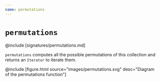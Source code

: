 ```yaml
---
name: permutations
---
```


# `permutations`

@include [signatures/permutations.md]

`permutations` computes all the possible permutations of this collection and returns an `Iterator` to iterate them.

@include [figure.html source="images/permutations.svg" desc="Diagram of the permutations function"]
